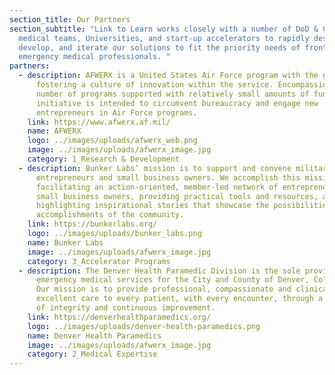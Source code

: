 ```yaml
---
section_title: Our Partners
section_subtitle: "Link to Learn works closely with a number of DoD & Civilian
  medical teams, Universities, and start-up accelerators to rapidly design,
  develop, and iterate our solutions to fit the priority needs of front-line
  emergency medical professionals. "
partners:
  - description: AFWERX is a United States Air Force program with the goal of
      fostering a culture of innovation within the service. Encompassing a
      number of programs supported with relatively small amounts of funding, the
      initiative is intended to circumvent bureaucracy and engage new
      entrepreneurs in Air Force programs.
    link: https://www.afwerx.af.mil/
    name: AFWERX
    logo: ../images/uploads/afwerx_web.png
    image: ../images/uploads/afwerx_image.jpg
    category: 1_Research & Development
  - description: Bunker Labs’ mission is to support and convene military-connected
      entrepreneurs and small business owners. We accomplish this mission by
      facilitating an action-oriented, member-led network of entrepreneurs and
      small business owners, providing practical tools and resources, and
      highlighting inspirational stories that showcase the possibilities and
      accomplishments of the community.
    link: https://bunkerlabs.org/
    logo: ../images/uploads/bunker_labs.png
    name: Bunker Labs
    image: ../images/uploads/afwerx_image.jpg
    category: 3_Accelerator Programs
  - description: The Denver Health Paramedic Division is the sole provider of
      emergency medical services for the City and County of Denver, Colorado.
      Our mission is to provide professional, compassionate and clinically
      excellent care to every patient, with every encounter, through a culture
      of integrity and continuous improvement.
    link: https://denverhealthparamedics.org/
    logo: ../images/uploads/denver-health-paramedics.png
    name: Denver Health Paramedics
    image: ../images/uploads/afwerx_image.jpg
    category: 2_Medical Expertise
---
```


